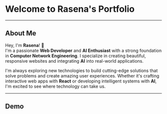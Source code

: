 # Welcome to Rasena's Portfolio

---

## About Me
Hey, I'm **Rasena**! 👋  
I'm a passionate **Web Developer** and **AI Enthusiast** with a strong foundation in **Computer Network Engineering**. I specialize in creating beautiful, responsive websites and integrating **AI** into real-world applications.  

I'm always exploring new technologies to build cutting-edge solutions that solve problems and create amazing user experiences. Whether it's crafting interactive web apps with **React** or developing intelligent systems with **AI**, I'm excited to see where technology can take us.

--- 

## Demo 
